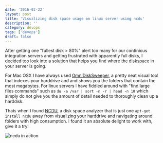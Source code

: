 ```yaml
---
date: '2016-02-22'
layout: post
title: 'Visualizing disk space usage on linux server using ncdu'
description: ''
category: devops
tags: ['devops']
draft: false
---
```


After getting one "fullest disk > 80%" alert too many for our continious integration servers and getting frustrated with apparently full disks, I decided too look into a solution that helps you find where the diskspace in your server is going.

For Mac OSX I have always used [OmniDiskSweeper](https://www.omnigroup.com/more), a pretty neat visual tool that indexes your harddrive and and shows you the folders that contain the most megabytes. For linux servers I have fiddled around with "find large files commands" such as `du -a /var | sort -n -r | head -n 10` which simply do not give you the amount of detail needed to thoroughly clean up a harddisk.

Thats when I found [NCDU](https://dev.yorhel.nl/ncdu), a disk space analyzer that is just one `apt-get install ncdu` away from visualizing your harddrive and navigating around folders with high consumption. I found it an absolute delight to work with, give it a try!

![ncdu in action](../assets/images/2016-02-22-ncdu.png)
